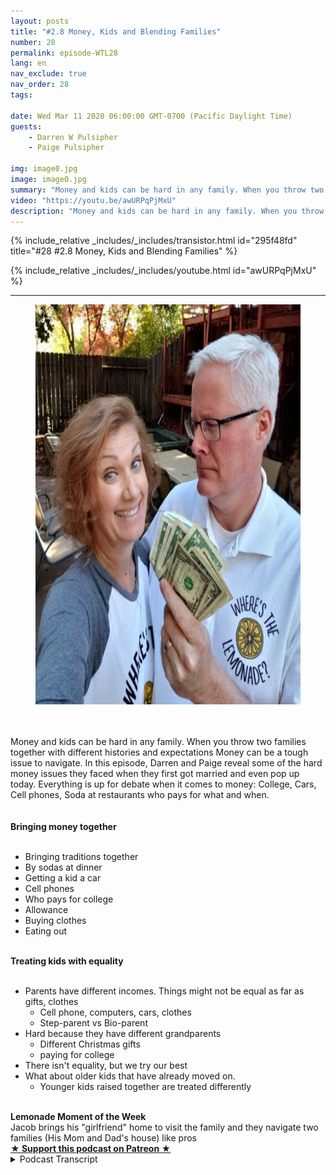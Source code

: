 ```yaml
---
layout: posts
title: "#2.8 Money, Kids and Blending Families"
number: 28
permalink: episode-WTL28
lang: en
nav_exclude: true
nav_order: 28
tags:

date: Wed Mar 11 2020 06:00:00 GMT-0700 (Pacific Daylight Time)
guests:
    - Darren W Pulsipher
    - Paige Pulsipher

img: image0.jpg
image: image0.jpg
summary: "Money and kids can be hard in any family. When you throw two families together with different histories and expectations Money can be a tough issue to navigate. In this episode, Darren and Paige reveal some of the hard money issues they faced when they first got married and even pop up today. Everything is up for debate when it comes to money: College, Cars, Cell phones, Soda at restaurants who pays for what and when. "
video: "https://youtu.be/awURPqPjMxU"
description: "Money and kids can be hard in any family. When you throw two families together with different histories and expectations Money can be a tough issue to navigate. In this episode, Darren and Paige reveal some of the hard money issues they faced when they first got married and even pop up today. Everything is up for debate when it comes to money: College, Cars, Cell phones, Soda at restaurants who pays for what and when. "
---
```


<div>
{% include_relative _includes/_includes/transistor.html id="295f48fd" title="#28 #2.8 Money, Kids and Blending Families" %}

{% include_relative _includes/_includes/youtube.html id="awURPqPjMxU" %}
</div>

---

<html><head></head><body><div><figure data-trix-attachment="{&quot;contentType&quot;:&quot;image&quot;,&quot;height&quot;:640,&quot;url&quot;:&quot;https://1.bp.blogspot.com/-5TkOoYALKHk/XmhhF1JCmMI/AAAAAAAFL6o/BSnrM3VkeP49DcQNlcQChqWKNfVwx5oRgCNcBGAsYHQ/s640/2020-03-10-box.jpg&quot;,&quot;width&quot;:614}" data-trix-content-type="image" class="attachment attachment--preview"><img src="./image0.jpg" width="614" height="640"><figcaption class="attachment__caption"></figcaption></figure></div><div><br></div><div><br></div><div>Money and kids can be hard in any family. When you throw two families together with different histories and expectations Money can be a tough issue to navigate. In this episode, Darren and Paige reveal some of the hard money issues they faced when they first got married and even pop up today. Everything is up for debate when it comes to money: College, Cars, Cell phones, Soda at restaurants who pays for what and when.&nbsp;</div><div><br></div><div><strong><br>Bringing money together<br></strong><br></div><ul><li>Bringing traditions together</li><li>By sodas at dinner</li><li>Getting a kid a car</li><li>Cell phones</li><li>Who pays for college</li><li>Allowance</li><li>Buying clothes</li><li>Eating out</li></ul><div><strong><br>Treating kids with equality<br></strong><br></div><ul><li>Parents have different incomes. Things might not be equal as far as gifts, clothes<ul><li>Cell phone, computers, cars, clothes</li><li>Step-parent vs Bio-parent</li></ul></li><li>Hard because they have different grandparents<ul><li>Different Christmas gifts</li><li>paying for college</li></ul></li><li>There isn't equality, but we try our best</li><li>What about older kids that have already moved on.<ul><li>Younger kids raised together are treated differently</li></ul></li></ul><div><strong><br>Lemonade Moment of the Week</strong></div><div>Jacob brings his "girlfriend" home to visit the family and they navigate two families (His Mom and Dad's house) like pros</div>
<strong>
  <a href="https://www.patreon.com/wheresthelemonade" target="_donate" rel="payment" title="★ Support this podcast on Patreon ★">★ Support this podcast on Patreon ★</a>
</strong></body></html>

<details>
<summary> Podcast Transcript </summary>

<p></p>

</details>
